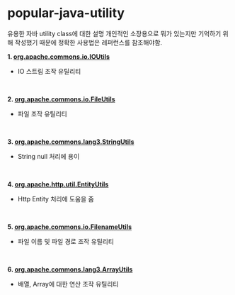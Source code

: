 # popular-java-utility
유용한 자바 utility class에 대한 설명
개인적인 소장용으로 뭐가 있는지만 기억하기 위해 작성했기 때문에 정확한 사용법은 레퍼런스를 참조해야함.


<b> 1. <a href="/src/main/java/yjh/utility/apache/commons/io/IOUtils/"> org.apache.commons.io.IOUtils </a> </b>
 - IO 스트림 조작 유틸리티	
<br>

<b> 2. <a href="/src/main/java/yjh/utility/apache/commons/io/FileUtils/"> org.apache.commons.io.FileUtils </a> </b>
 - 파일 조작 유틸리티
<br>

<b> 3. <a href="/src/main/java/yjh/utility/apache/commons/lang/StringUtils/"> org.apache.commons.lang3.StringUtils </a> </b>
 - String null 처리에 용이
<br>

<b> 4. <a href="/src/main/java/yjh/utility/apache/http/util/EntityUtils/"> org.apache.http.util.EntityUtils </a> </b>
 - Http Entity 처리에 도움을 줌
<br>

<b> 5. <a href="/src/main/java/yjh/utility/apache/commons/io/FilenameUtils/"> org.apache.commons.io.FilenameUtils </a> </b>
 - 파일 이름 및 파일 경로 조작 유틸리티
<br>

<b> 6. <a href="/src/main/java/yjh/utility/apache/commons/lang/ArrayUtils/"> org.apache.commons.lang3.ArrayUtils </a> </b>
 - 배열, Array에 대한 연산 조작 유틸리티
<br>